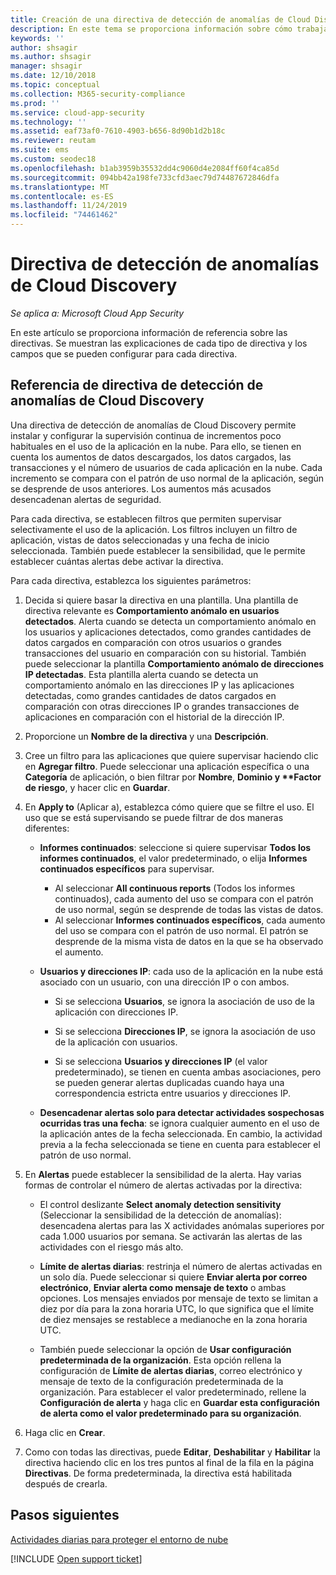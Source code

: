 ```yaml
---
title: Creación de una directiva de detección de anomalías de Cloud Discovery en Cloud App Security
description: En este tema se proporciona información sobre cómo trabajar con directivas de detección de anomalías de Cloud Discovery.
keywords: ''
author: shsagir
ms.author: shsagir
manager: shsagir
ms.date: 12/10/2018
ms.topic: conceptual
ms.collection: M365-security-compliance
ms.prod: ''
ms.service: cloud-app-security
ms.technology: ''
ms.assetid: eaf73af0-7610-4903-b656-8d90b1d2b18c
ms.reviewer: reutam
ms.suite: ems
ms.custom: seodec18
ms.openlocfilehash: b1ab3959b35532dd4c9060d4e2084ff60f4ca85d
ms.sourcegitcommit: 094bb42a198fe733cfd3aec79d74487672846dfa
ms.translationtype: MT
ms.contentlocale: es-ES
ms.lasthandoff: 11/24/2019
ms.locfileid: "74461462"
---
```

# <a name="cloud-discovery-anomaly-detection-policy"></a>Directiva de detección de anomalías de Cloud Discovery

*Se aplica a: Microsoft Cloud App Security*

En este artículo se proporciona información de referencia sobre las directivas. Se muestran las explicaciones de cada tipo de directiva y los campos que se pueden configurar para cada directiva.  
  
## <a name="cloud-discovery-anomaly-detection-policy-reference"></a>Referencia de directiva de detección de anomalías de Cloud Discovery
  
Una directiva de detección de anomalías de Cloud Discovery permite instalar y configurar la supervisión continua de incrementos poco habituales en el uso de la aplicación en la nube. Para ello, se tienen en cuenta los aumentos de datos descargados, los datos cargados, las transacciones y el número de usuarios de cada aplicación en la nube. Cada incremento se compara con el patrón de uso normal de la aplicación, según se desprende de usos anteriores. Los aumentos más acusados desencadenan alertas de seguridad.  
 
Para cada directiva, se establecen filtros que permiten supervisar selectivamente el uso de la aplicación. Los filtros incluyen un filtro de aplicación, vistas de datos seleccionadas y una fecha de inicio seleccionada. También puede establecer la sensibilidad, que le permite establecer cuántas alertas debe activar la directiva.  

Para cada directiva, establezca los siguientes parámetros:

1. Decida si quiere basar la directiva en una plantilla. Una plantilla de directiva relevante es **Comportamiento anómalo en usuarios detectados**. Alerta cuando se detecta un comportamiento anómalo en los usuarios y aplicaciones detectados, como grandes cantidades de datos cargados en comparación con otros usuarios o grandes transacciones del usuario en comparación con su historial. También puede seleccionar la plantilla **Comportamiento anómalo de direcciones IP detectadas**. Esta plantilla alerta cuando se detecta un comportamiento anómalo en las direcciones IP y las aplicaciones detectadas, como grandes cantidades de datos cargados en comparación con otras direcciones IP o grandes transacciones de aplicaciones en comparación con el historial de la dirección IP. 
 
2. Proporcione un **Nombre de la directiva** y una **Descripción**.  

3. Cree un filtro para las aplicaciones que quiere supervisar haciendo clic en <strong>Agregar filtro</strong>. 
   Puede seleccionar una aplicación específica o una <strong>Categoría</strong> de aplicación, o bien filtrar por <strong>Nombre</strong>, <strong>Dominio y **Factor de riesgo</strong>, y hacer clic en <strong>Guardar</strong>.

4. En **Apply to** (Aplicar a), establezca cómo quiere que se filtre el uso. El uso que se está supervisando se puede filtrar de dos maneras diferentes:  
  
    - **Informes continuados**: seleccione si quiere supervisar **Todos los informes continuados**, el valor predeterminado, o elija **Informes continuados específicos** para supervisar.  
  
        - Al seleccionar **All continuous reports** (Todos los informes continuados), cada aumento del uso se compara con el patrón de uso normal, según se desprende de todas las vistas de datos.  
        - Al seleccionar **Informes continuados específicos**, cada aumento del uso se compara con el patrón de uso normal. El patrón se desprende de la misma vista de datos en la que se ha observado el aumento.  
  
    - **Usuarios y direcciones IP**: cada uso de la aplicación en la nube está asociado con un usuario, con una dirección IP o con ambos.  
  
        - Si se selecciona **Usuarios**, se ignora la asociación de uso de la aplicación con direcciones IP.  
  
        - Si se selecciona **Direcciones IP**, se ignora la asociación de uso de la aplicación con usuarios.  
  
        - Si se selecciona **Usuarios y direcciones IP** (el valor predeterminado), se tienen en cuenta ambas asociaciones, pero se pueden generar alertas duplicadas cuando haya una correspondencia estricta entre usuarios y direcciones IP.

    - **Desencadenar alertas solo para detectar actividades sospechosas ocurridas tras una fecha**: se ignora cualquier aumento en el uso de la aplicación antes de la fecha seleccionada. En cambio, la actividad previa a la fecha seleccionada se tiene en cuenta para establecer el patrón de uso normal.  
  
5. En **Alertas** puede establecer la sensibilidad de la alerta. Hay varias formas de controlar el número de alertas activadas por la directiva:  
  
    - El control deslizante **Select anomaly detection sensitivity** (Seleccionar la sensibilidad de la detección de anomalías): desencadena alertas para las X actividades anómalas superiores por cada 1.000 usuarios por semana. Se activarán las alertas de las actividades con el riesgo más alto.  
  
    - **Límite de alertas diarias**: restrinja el número de alertas activadas en un solo día. Puede seleccionar si quiere **Enviar alerta por correo electrónico**, **Enviar alerta como mensaje de texto** o ambas opciones. Los mensajes enviados por mensaje de texto se limitan a diez por día para la zona horaria UTC, lo que significa que el límite de diez mensajes se restablece a medianoche en la zona horaria UTC.

    - También puede seleccionar la opción de **Usar configuración predeterminada de la organización**. Esta opción rellena la configuración de **Límite de alertas diarias**, correo electrónico y mensaje de texto de la configuración predeterminada de la organización. Para establecer el valor predeterminado, rellene la **Configuración de alerta** y haga clic en **Guardar esta configuración de alerta como el valor predeterminado para su organización**.

6. Haga clic en **Crear**.

7. Como con todas las directivas, puede **Editar**, **Deshabilitar** y **Habilitar** la directiva haciendo clic en los tres puntos al final de la fila en la página **Directivas**. De forma predeterminada, la directiva está habilitada después de crearla.

## <a name="next-steps"></a>Pasos siguientes  
[Actividades diarias para proteger el entorno de nube](daily-activities-to-protect-your-cloud-environment.md)   

[!INCLUDE [Open support ticket](includes/support.md)]  
  
  
